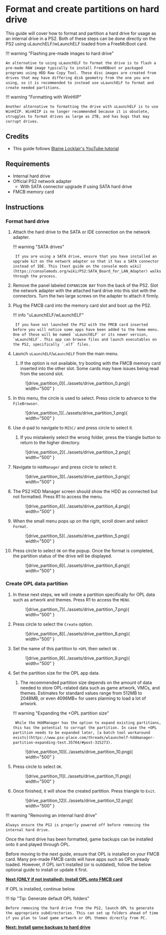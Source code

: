 # Format and create partitions on hard drive

This guide will cover how to format and partition a hard drive for usage as an internal drive in a PS2. Both of these steps can be done directly on the PS2 using uLaunchELF/wLaunchELF loaded from a FreeMcBoot card.

!!! warning "Flashing pre-made images to hard drive"

    An alternative to using uLaunchELF to format the drive is to flash a pre-made RAW image typically to install FreeHDBoot or packaged programs using HDD Raw Copy Tool. These disc images are created from drives that may have differing disk geometry from the one you are using, so it is recommended to instead use uLaunchELF to format and create needed partitions.

!!! warning "Formatting with WinHIIP"

    Another alternative to formatting the drive with uLaunchELF is to use WinHIIP. WinHIIP is no longer recommended because it is obsolete, struggles to format drives as large as 2TB, and has bugs that may corrupt drives.

## Credits

- This guide follows [Blaine Locklair's YouTube tutorial](https://www.youtube.com/watch?v=C02j3wTuJag)

## Requirements

* Internal hard drive
* Official PS2 network adapter
    * With SATA connector upgrade if using SATA hard drive
* FMCB memory card

## Instructions

### Format hard drive

1. Attach the hard drive to the SATA or IDE connection on the network adapter.

    !!! warning "SATA drives"

        If you are using a SATA drive, ensure that you have installed an upgrade kit on the network adapter so that it has a SATA connector instead of IDE. This [text guide on the console mods wiki](https://consolemods.org/wiki/PS2:SATA_Board_for_LAN_Adapter) walks through the process.

1. Remove the panel labeled `EXPANSION BAY` from the back of the PS2. Slot the network adapter with the attached hard drive into this slot with the connectors. Turn the two large screws on the adapter to attach it firmly.

1. Plug the FMCB card into the memory card slot and boot up the PS2.

    !!! info "uLaunchELF/wLaunchELF"

        If you have not launched the PS2 with the FMCB card inserted before you will notice some apps have been added to the home menu. One of these will be named `uLaunchELF` or its newer version, `wLaunchELF`. This app can browse files and launch executables on the PS2, specifically `.elf` files.

1. Launch `uLaunchELF`/`wLaunchELF` from the main menu.

    1. If the option is not available, try booting with the FMCB memory card inserted into the other slot. Some cards may have issues being read from the second slot.

    <figure markdown="span">
      ![drive_partition_0](../assets/drive_partition_0.png){ width="500" }
    </figure>

1. In this menu, the circle is used to select. Press circle to advance to the `FileBrowser`.

    <figure markdown="span">
      ![drive_partition_1](../assets/drive_partition_1.png){ width="500" }
    </figure>

1. Use d-pad to navigate to `MISC/` and press circle to select it.

    1. If you mistakenly select the wrong folder, press the triangle button to return to the higher directory.

    <figure markdown="span">
      ![drive_partition_2](../assets/drive_partition_2.png){ width="500" }
    </figure>

1. Navigate to `HddManager` and press circle to select it.

    <figure markdown="span">
      ![drive_partition_3](../assets/drive_partition_3.png){ width="500" }
    </figure>

1. The PS2 HDD Manager screen should show the HDD as connected but not formatted. Press R1 to access the menu.

    <figure markdown="span">
      ![drive_partition_4](../assets/drive_partition_4.png){ width="500" }
    </figure>

1. When the small menu pops up on the right, scroll down and select `Format`.

    <figure markdown="span">
      ![drive_partition_5](../assets/drive_partition_5.png){ width="500" }
    </figure>

1. Press circle to select `OK` on the popup. Once the format is completed, the partition status of the drive will be displayed.

    <figure markdown="span">
      ![drive_partition_6](../assets/drive_partition_6.png){ width="500" }
    </figure>

### Create OPL data partition

1. In these next steps, we will create a partition specifically for OPL data such as artwork and themes. Press R1 to access the `MENU`.

    <figure markdown="span">
      ![drive_partition_7](../assets/drive_partition_7.png){ width="500" }
    </figure>

1. Press circle to select the `Create` option.

    <figure markdown="span">
      ![drive_partition_8](../assets/drive_partition_8.png){ width="500" }
    </figure>

1. Set the name of this partition to `+OPL` then select `OK` .

    <figure markdown="span">
      ![drive_partition_9](../assets/drive_partition_9.png){ width="500" }
    </figure>

1. Set the partition size for the OPL app data.

    1. The recommended partition size depends on the amount of data needed to store OPL-related data such as game artwork, VMCs, and themes. Estimates for standard values range from 512MB to 2048MB, or even 4096MB+ for users planning to load a lot of artwork.

    !!! warning "Expanding the +OPL partition size"

        While the HddManager has the option to expand existing partitions, this has the potential to corrupt the partition. In case the +OPL partition needs to be expanded later, [a batch tool workaround exists](https://www.psx-place.com/threads/wlaunchelf-hddmanager-partition-expanding-test.35704/#post-315273).

    <figure markdown="span">
      ![drive_partition_10](../assets/drive_partition_10.png){ width="500" }
    </figure>

1. Press circle to select `OK`.

    <figure markdown="span">
      ![drive_partition_11](../assets/drive_partition_11.png){ width="500" }
    </figure>

1. Once finished, it will show the created partition. Press triangle to `Exit`.

    <figure markdown="span">
      ![drive_partition_12](../assets/drive_partition_12.png){ width="500" }
    </figure>

!!! warning "Removing an internal hard drive"

    Always ensure the PS2 is properly powered off before removing the internal hard drive.

Once the hard drive has been formatted, game backups can be installed onto it and played through OPL.

Before moving to the next guide, ensure that OPL is installed on your FMCB card. Many pre-made FMCB cards will have apps such as OPL already loaded. However, if OPL isn't installed (or is outdated), follow the below optional guide to install or update it first.

[**Next (ONLY if not installed): Install OPL onto FMCB card**](../install-OPL/) 

If OPL is installed, continue below.

!!! tip "Tip: Generate default OPL folders"

    Before removing the hard drive from the PS2, launch OPL to generate the appropriate subdirectories. This can set up folders ahead of time if you plan to load game artwork or OPL themes directly from PC.

[**Next: Install game backups to hard drive**](../hdl-batch-installer/)